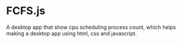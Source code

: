 # FCFS.js
A desktop app that show cpu scheduling process count, which helps making a desktop app using html, css and javascript.

